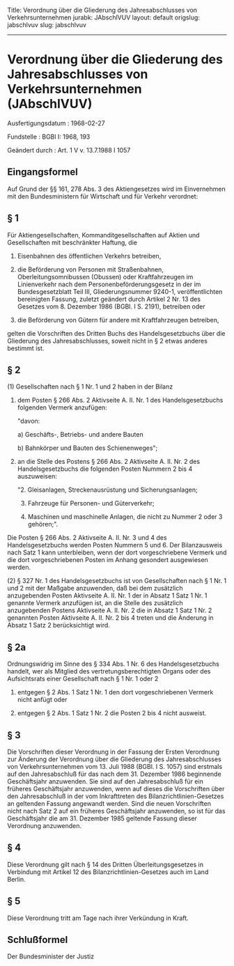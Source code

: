 Title: Verordnung über die Gliederung des Jahresabschlusses von Verkehrsunternehmen
jurabk: JAbschlVUV
layout: default
origslug: jabschlvuv
slug: jabschlvuv

---

# Verordnung über die Gliederung des Jahresabschlusses von Verkehrsunternehmen (JAbschlVUV)

Ausfertigungsdatum
:   1968-02-27

Fundstelle
:   BGBl I: 1968, 193

Geändert durch
:   Art. 1 V v. 13.7.1988 I 1057


## Eingangsformel

Auf Grund der §§ 161, 278 Abs. 3 des Aktiengesetzes wird im
Einvernehmen mit den Bundesministern für Wirtschaft und für Verkehr
verordnet:


## § 1

Für Aktiengesellschaften, Kommanditgesellschaften auf Aktien und
Gesellschaften mit beschränkter Haftung, die

1.  Eisenbahnen des öffentlichen Verkehrs betreiben,


2.  die Beförderung von Personen mit Straßenbahnen, Oberleitungsomnibussen
    (Obussen) oder Kraftfahrzeugen im Linienverkehr nach dem
    Personenbeförderungsgesetz in der im Bundesgesetzblatt Teil III,
    Gliederungsnummer 9240-1, veröffentlichten bereinigten Fassung,
    zuletzt geändert durch Artikel 2 Nr. 13 des Gesetzes vom 8. Dezember
    1986 (BGBl. I S. 2191), betreiben oder


3.  die Beförderung von Gütern für andere mit Kraftfahrzeugen betreiben,



gelten die Vorschriften des Dritten Buchs des Handelsgesetzbuchs über
die Gliederung des Jahresabschlusses, soweit nicht in § 2 etwas
anderes bestimmt ist.


## § 2

(1) Gesellschaften nach § 1 Nr. 1 und 2 haben in der Bilanz

1.  dem Posten § 266 Abs. 2 Aktivseite A. II. Nr. 1 des Handelsgesetzbuchs
    folgenden Vermerk anzufügen:

    "davon:

    a)  Geschäfts-, Betriebs- und andere Bauten


    b)  Bahnkörper und Bauten des Schienenweges";





2.  an die Stelle des Postens § 266 Abs. 2 Aktivseite A. II. Nr. 2 des
    Handelsgesetzbuchs die folgenden Posten Nummern 2 bis 4 auszuweisen:

    "2. Gleisanlagen, Streckenausrüstung und Sicherungsanlagen;


    3.  Fahrzeuge für Personen- und Güterverkehr;


    4.  Maschinen und maschinelle Anlagen, die nicht zu Nummer 2 oder 3
        gehören;".






Die Posten § 266 Abs. 2 Aktivseite A. II. Nr. 3 und 4 des
Handelsgesetzbuchs werden Posten Nummern 5 und 6. Der Bilanzausweis
nach Satz 1 kann unterbleiben, wenn der dort vorgeschriebene Vermerk
und die dort vorgeschriebenen Posten im Anhang gesondert ausgewiesen
werden.

(2) § 327 Nr. 1 des Handelsgesetzbuchs ist von Gesellschaften nach § 1
Nr. 1 und 2 mit der Maßgabe anzuwenden, daß bei dem zusätzlich
anzugebenden Posten Aktivseite A. II. Nr. 1 der in Absatz 1 Satz 1 Nr.
1 genannte Vermerk anzufügen ist, an die Stelle des zusätzlich
anzugebenden Postens Aktivseite A. II. Nr. 2 die in Absatz 1 Satz 1
Nr. 2 genannten Posten Aktivseite A. II. Nr. 2 bis 4 treten und die
Änderung in Absatz 1 Satz 2 berücksichtigt wird.


## § 2a

Ordnungswidrig im Sinne des § 334 Abs. 1 Nr. 6 des Handelsgesetzbuchs
handelt, wer als Mitglied des vertretungsberechtigten Organs oder des
Aufsichtsrats einer Gesellschaft nach § 1 Nr. 1 oder 2

1.  entgegen § 2 Abs. 1 Satz 1 Nr. 1 den dort vorgeschriebenen Vermerk
    nicht anfügt oder


2.  entgegen § 2 Abs. 1 Satz 1 Nr. 2 die Posten 2 bis 4 nicht ausweist.





## § 3

Die Vorschriften dieser Verordnung in der Fassung der Ersten
Verordnung zur Änderung der Verordnung über die Gliederung des
Jahresabschlusses von Verkehrsunternehmen vom 13. Juli 1988 (BGBl. I
S. 1057) sind erstmals auf den Jahresabschluß für das nach dem 31.
Dezember 1986 beginnende Geschäftsjahr anzuwenden. Sie sind auf den
Jahresabschluß für ein früheres Geschäftsjahr anzuwenden, wenn auf
dieses die Vorschriften über den Jahresabschluß in der vom
Inkrafttreten des Bilanzrichtlinien-Gesetzes an geltenden Fassung
angewandt werden. Sind die neuen Vorschriften nicht nach Satz 2 auf
ein früheres Geschäftsjahr anzuwenden, so ist für das Geschäftsjahr
die am 31. Dezember 1985 geltende Fassung dieser Verordnung
anzuwenden.


## § 4

Diese Verordnung gilt nach § 14 des Dritten Überleitungsgesetzes in
Verbindung mit Artikel 12 des Bilanzrichtlinien-Gesetzes auch im Land
Berlin.


## § 5

Diese Verordnung tritt am Tage nach ihrer Verkündung in Kraft.


## Schlußformel

Der Bundesminister der Justiz

